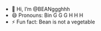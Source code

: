 - 👋 Hi, I’m @BEANggghhh
- 😄 Pronouns: Bin G G G H H H
- ⚡ Fun fact: Bean is not a vegetable

<!---
BEANggghhh/BEANggghhh is a ✨ special ✨ repository because its `README.md` (this file) appears on your GitHub profile.
You can click the Preview link to take a look at your changes.
--->
